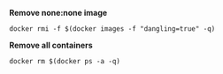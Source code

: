 **Remove none:none image**

```
docker rmi -f $(docker images -f "dangling=true" -q)
```

**Remove all containers**
```
docker rm $(docker ps -a -q)
```
